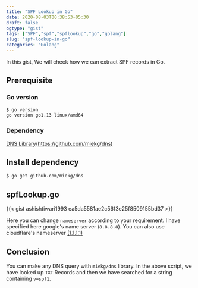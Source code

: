 ```yaml
---
title: "SPF Lookup in Go"
date: 2020-08-03T00:38:53+05:30
draft: false
ogtype: "gist"
tags: ["SPF","spf","spflookup","go","golang"]
slug: "spf-lookup-in-go"
categories: "Golang"
---
```


In this gist, We will check how we can extract SPF records in Go.


## Prerequisite

### Go version

```sh
$ go version
go version go1.13 linux/amd64
```

### Dependency

[DNS Library(https://github.com/miekg/dns)](https://github.com/miekg/dns)

## Install dependency

```sh
$ go get github.com/miekg/dns 
```

## spfLookup.go

{{< gist ashishtiwari1993 ea5da5581ae2c56f3e25f8509155bd37 >}}

Here you can change `nameserver` according to your requirement. I have specified here google's name server (`8.8.8.8`). You can also use cloudflare's nameserver [(1.1.1.1)](https://1.1.1.1)

## Conclusion

You can make any DNS query with `miekg/dns` library. In the above script, we have looked up `TXT` Records and then we have searched for a string containing `v=spf1`.
